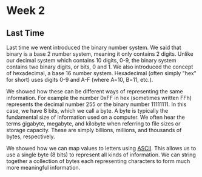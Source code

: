 # Week 2

## Last Time

Last time we went introduced the binary number system. We said that binary
is a base 2 number system, meaning it only contains 2 digits. Unlike our
decimal system which contains 10 digits, 0-9, the binary system contains two
binary digits, or bits, 0 and 1. We also introduced the concept of hexadecimal, 
a base 16 number system. Hexadecimal (often simply "hex" for short) uses
digits 0-9 and A-F (where A=10, B=11, etc.).

We showed how these can be different ways of representing the same information.
For example the number 0xFF in hex (sometimes written FFh) represents the 
decimal number 255 or the binary number 11111111. In this case, we have 8 bits,
which we call a byte. A byte is typically the fundamental size of information
used on a computer. We often hear the terms gigabyte, megabyte, and kilobyte
when referring to file sizes or storage capacity. These are simply billions, 
millions, and thousands of bytes, respectively.

We showed how we can map values to letters using [ASCII](http://www.asciitable.com/).
This allows us to use a single byte (8 bits) to represent all kinds of information.
We can string together a collection of bytes each representing characters to
form much more meaningful information.

